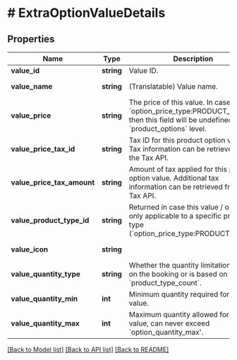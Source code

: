 # # ExtraOptionValueDetails

## Properties

Name | Type | Description | Notes
------------ | ------------- | ------------- | -------------
**value_id** | **string** | Value ID. |
**value_name** | **string** | (Translatable) Value name. | [optional] [readonly]
**value_price** | **string** | The price of this value. In case &#x60;option_price_type:PRODUCT_TYPE&#x60; then this field will be undefined on &#x60;product_options&#x60; level. | [optional] [readonly]
**value_price_tax_id** | **string** | Tax ID for this product option value. Tax information can be retrieved from the Tax API. | [optional] [readonly]
**value_price_tax_amount** | **string** | Amount of tax applied for this product option value. Additional tax information can be retrieved from the Tax API. | [optional] [readonly]
**value_product_type_id** | **string** | Returned in case this value / option is only applicable to a specific product type (&#x60;option_price_type:PRODUCT_TYPE&#x60;). | [optional] [readonly]
**value_icon** | **string** |  | [optional] [readonly]
**value_quantity_type** | **string** | Whether the quantity limitations apply on the booking or is based on the &#x60;product_type_count&#x60;. | [optional]
**value_quantity_min** | **int** | Minimum quantity required for this value. | [optional] [readonly]
**value_quantity_max** | **int** | Maximum quantity allowed for this value, can never exceed &#x60;option_quantity_max&#39;. | [optional] [readonly]

[[Back to Model list]](../../README.md#models) [[Back to API list]](../../README.md#endpoints) [[Back to README]](../../README.md)

